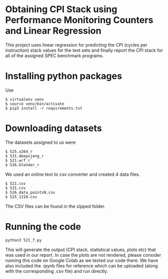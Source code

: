 # Obtaining CPI Stack using Performance Monitoring Counters and Linear Regression

This project uses linear regression for predicting the CPI (cycles per instruction) stack values for the test sets and finally report the CPI stack for all of the assigned SPEC benchmark programs.


# Installing python packages

Use 
```
$ virtualenv venv
$ source venv/bin/activate
$ pip3 install -r requirements.txt

```

# Downloading datasets

The datasets assigned to us were 

```
$ 525.x264_r
$ 531.deepsjeng_r
$ 521.wrf_r
$ 526.blender_r
```
We used an online text to csv converter and created 4 data files.

```
$ 521.csv
$ 531.csv
$ 526_data_pointsN.csv
$ 525_1310.csv
```
The CSV files can be found in the zipped folder.

# Running the code 

```python3 521_f.py```

This will generate the output (CPI stack, statistical values, plots etc) that was used in our report.
In case the plots are not rendered, please consider running this code on Google Colab as we tested our code there. We have also included the .ipynb files for reference which can be uploaded (along with the corresponding .csv file) and run directly.

